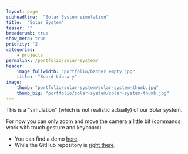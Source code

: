 ```yaml
---
layout: page
subheadline:  "Solar System simulation"
title:  "Solar System"
teaser: ""
breadcrumb: true
show_meta: true
priority: '2'
categories:
    - projects
permalink: /portfolio/solar-system/
header:
    image_fullwidth: "portfolio/banner_empty.jpg"
    title:  "Board Library"
image:
    thumb: "portfolio/solar-system/solar-system-thumb.jpg"
    thumb_big: "portfolio/solar-system/solar-system-thumb.jpg"
---
```


This is a "simulation" (which is not realistic actually) of our Solar system.

For now you can only zoom and move the camera a little bit (commands work with touch gesture and keyboard).

* You can find a demo [here](https://pierreelliott.github.io/SolarSystem/).
* While the GitHub repository is [right there](https://github.com/pierreelliott/SolarSystem).

